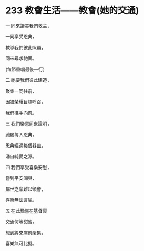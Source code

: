 # 233 教會生活——教會(她的交通)

一 同來讚美我們救主，

一同享受恩典，

教導我們彼此照顧，

同來尋求祂面。

(每節重唱最後一行)

二 祂要我們彼此建造，

聚集一同往前，

因被榮耀目標呼召，

我們攜手向前。

三 我們樂意同來證明，

祂賜每人恩典，

恩典經過每個器皿，

湧自純愛之源。

四 我們享受喜樂安慰，

嘗到平安賜與，

屬世之輩難以領會，

喜樂無法言喻。

五 在此豫嘗在基督裏

交通何等甜蜜，

想到將來座前聚集，

喜樂無可比擬。


